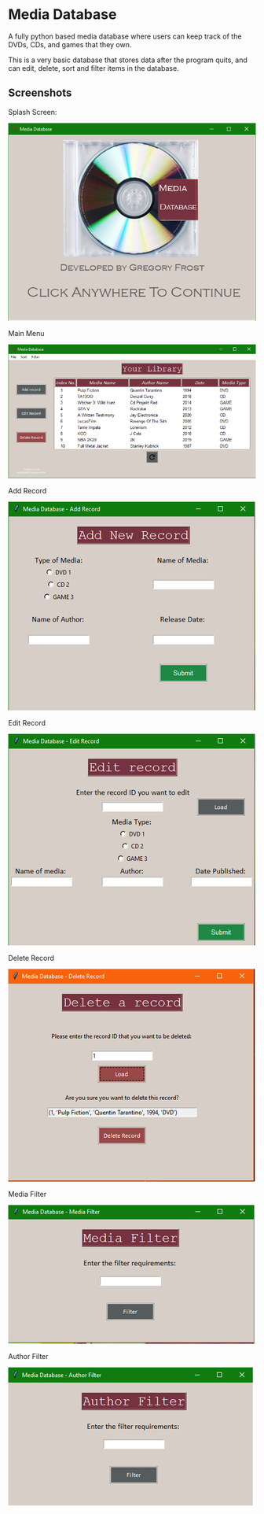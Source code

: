 # Media Database
A fully python based media database where users can keep track of the DVDs, CDs, and games that they own.

This is a very basic database that stores data after the program quits, and can edit, delete, sort and filter items in the database.

## Screenshots
Splash Screen:

![Image of the splash screen](assets/display/splash-screen.PNG)

Main Menu

![Image of the main menu](assets/display/menu.PNG)

Add Record

![Image of the add record screen](assets/display/add.PNG)

Edit Record

![Image of the edit record screen](assets/display/edit.PNG)

Delete Record

![Image of the delete record screen](assets/display/delete.PNG)

Media Filter

![Image of the media filter screen](assets/display/media-filter.PNG)

Author Filter

![Image of the author filter screen](assets/display/author-filter.PNG)
